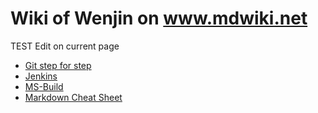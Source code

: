 # Wiki of Wenjin on www.mdwiki.net

TEST Edit on  current page

* [Git step for step](/Git)
* [Jenkins](/Jenkins)
* [MS-Build](/TFSBuild)
* [Markdown Cheat Sheet](/markdown)